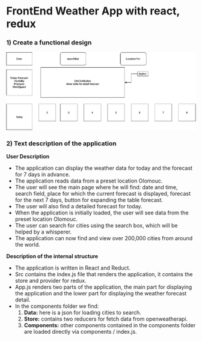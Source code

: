 # FrontEnd Weather App with react, redux 

### 1) Create a functional design

![Schema](/diagram.png)

### 2) Text description of the application
**User Description**

   - The application can display the weather data for today and the forecast for 7 days in advance.
   - The application reads data from a preset location Olomouc.
   - The user will see the main page where he will find: date and time, search field, place for which the current forecast is displayed, forecast for the next 7   days, button for expanding the table forecast.
   - The user will also find a detailed forecast for today.
   - When the application is initially loaded, the user will see data from the preset location Olomouc.
   - The user can search for cities using the search box, which will be helped by a whisperer.
   - The application can now find and view over 200,000 cities from around the world.

**Description of the internal structure**
   
   - The application is written in React and Reduct.
   - Src contains the index.js file that renders the application, it contains the store and provider for redux.
   - App.js renders two parts of the application, the main part for displaying the application and the lower part for displaying the weather forecast detail.
   - In the components folder we find:
      1. **Data:** here is a json for loading cities to search.
      2. **Store:** contains two reducers for fetch data from openweatherapi.
      3. **Components:** other components contained in the components folder are loaded directly via components / index.js.
                      
